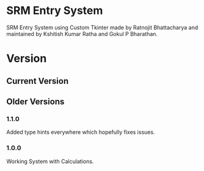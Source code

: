 # SRM Entry System

SRM Entry System using Custom Tkinter made by Ratnojit Bhattacharya and maintained by Kshitish Kumar Ratha and Gokul P Bharathan.

# Version

## Current Version

## Older Versions

### 1.1.0
Added type hints everywhere which hopefully fixes issues.

### 1.0.0
Working System with Calculations.